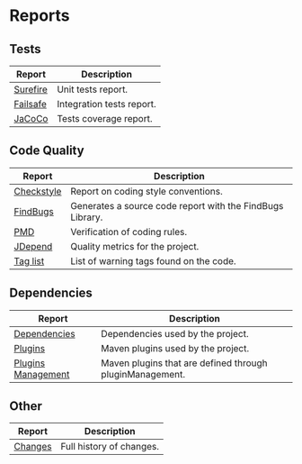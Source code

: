 # Reports

## Tests

|Report|Description|
|---|---|
|[Surefire](./surefire-report.html)|Unit tests report.|
|[Failsafe](./failsafe-report.html)|Integration tests report.|
|[JaCoCo](./jacoco/index.html)|Tests coverage report.|

## Code Quality

|Report|Description|
|---|---|
|[Checkstyle](./checkstyle.html)|Report on coding style conventions.|
|[FindBugs](./findbugs.html)|Generates a source code report with the FindBugs Library.|
|[PMD](./pmd.html)|Verification of coding rules.|
|[JDepend](./jdepend-report.html)|Quality metrics for the project.|
|[Tag list](./taglist.html)|List of warning tags found on the code.|

## Dependencies

|Report|Description|
|---|---|
|[Dependencies](./dependencies.html)|Dependencies used by the project.|
|[Plugins](./plugins.html)|Maven plugins used by the project.|
|[Plugins Management](./plugins.html)|Maven plugins that are defined through pluginManagement.|

## Other

|Report|Description|
|---|---|
|[Changes](./changes-report.html)|Full history of changes.|
